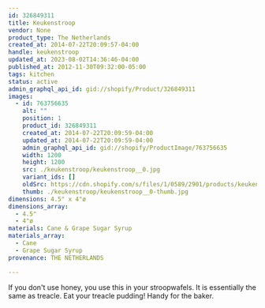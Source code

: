 ```yaml
---
id: 326849311
title: Keukenstroop
vendor: None
product_type: The Netherlands
created_at: 2014-07-22T20:09:57-04:00
handle: keukenstroop
updated_at: 2023-08-02T14:36:46-04:00
published_at: 2012-11-30T09:32:00-05:00
tags: kitchen
status: active
admin_graphql_api_id: gid://shopify/Product/326849311
images:
  - id: 763756635
    alt: ""
    position: 1
    product_id: 326849311
    created_at: 2014-07-22T20:09:59-04:00
    updated_at: 2014-07-22T20:09:59-04:00
    admin_graphql_api_id: gid://shopify/ProductImage/763756635
    width: 1200
    height: 1200
    src: ./keukenstroop/keukenstroop__0.jpg
    variant_ids: []
    oldSrc: https://cdn.shopify.com/s/files/1/0589/2901/products/keukenstroop.jpeg?v=1406074199
    thumb: ./keukenstroop/keukenstroop__0-thumb.jpg
dimensions: 4.5" x 4"ø
dimensions_array:
  - 4.5"
  - 4"ø
materials: Cane & Grape Sugar Syrup
materials_array:
  - Cane
  - Grape Sugar Syrup
provenance: THE NETHERLANDS

---
```


If you don't use honey, you use this in your stroopwafels. It is essentially the same as treacle. Eat your treacle pudding! Handy for the baker.